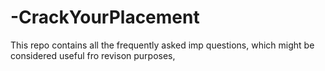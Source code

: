 # -CrackYourPlacement
This repo contains all the frequently asked imp questions, which might be considered useful fro revison purposes,
